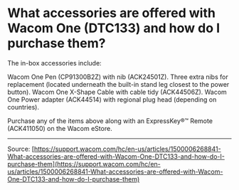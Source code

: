 # What accessories are offered with Wacom One (DTC133) and how do I purchase them?

The in-box accessories include:

Wacom One Pen (CP91300B2Z) with nib (ACK24501Z).
Three extra nibs for replacement (located underneath the built-in stand leg closest to the power button).
Wacom One X-Shape Cable with cable tidy (ACK44506Z).
Wacom One Power adapter (ACK44514) with regional plug head (depending on countries).



Purchase any of the items above along with an ExpressKey®™ Remote (ACK411050) on the Wacom eStore.

---
Source: [https://support.wacom.com/hc/en-us/articles/1500006268841-What-accessories-are-offered-with-Wacom-One-DTC133-and-how-do-I-purchase-them](https://support.wacom.com/hc/en-us/articles/1500006268841-What-accessories-are-offered-with-Wacom-One-DTC133-and-how-do-I-purchase-them)
